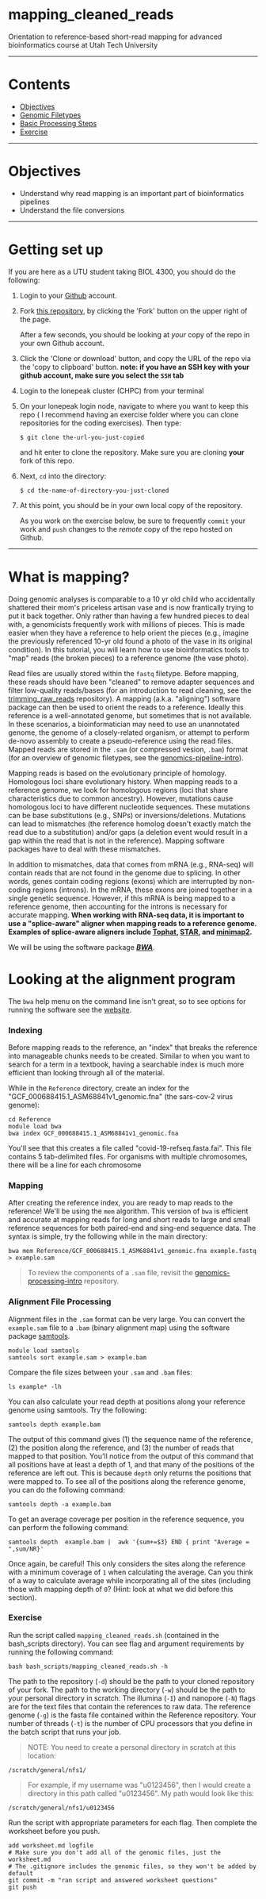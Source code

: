# mapping_cleaned_reads
Orientation to reference-based short-read mapping for advanced bioinformatics course at Utah Tech University

---

# Contents

-   [Objectives](#objectives)
-   [Genomic Filetypes](#genomic-filetypes)
-   [Basic Processing Steps](#basic-processing-steps)
-   [Exercise](#exercise)

---

# <a name="objectives"></a>
# Objectives

-  Understand why read mapping is an important part of bioinformatics pipelines
-  Understand the file conversions
---

# <a name="getting-set-up"></a>
# Getting set up
If you are here as a UTU student taking BIOL 4300, you should do the following:

1.  Login to your [Github](https://github.com/) account.

1.  Fork [this repository](https://github.com/KLab-UT/mapping-cleaned-reads), by
    clicking the 'Fork' button on the upper right of the page.

    After a few seconds, you should be looking at *your*
    copy of the repo in your own Github account.

1.  Click the 'Clone or download' button, and copy the URL of the repo via the
    'copy to clipboard' button. **note: if you have an SSH key with your github account, make sure you select the ```SSH``` tab**

1.  Login to the lonepeak cluster (CHPC) from your terminal

1.  On your lonepeak login node, navigate to where you want to keep this repo (
    I recommend having an exercise folder where you can clone repositories for the
    coding exercises). Then type:

        $ git clone the-url-you-just-copied

    and hit enter to clone the repository. Make sure you are cloning **your**
    fork of this repo.

1.  Next, `cd` into the directory:

        $ cd the-name-of-directory-you-just-cloned

1.  At this point, you should be in your own local copy of the repository.

    As you work on the exercise below, be sure to frequently `commit` your work
    and `push` changes to the *remote* copy of the repo hosted on Github.
---

# <a name="what-is-trimming"></a>
# What is mapping?

Doing genomic analyses is comparable to a 10 yr old child who accidentally shattered their mom's priceless artisan vase and is now frantically trying to put it back together. Only rather than having a few hundred pieces to deal with, a genomicists frequently work with millions of pieces. This is made easier when they have a reference to help orient the pieces (e.g., imagine the previously referenced 10-yr old found a photo of the vase in its original condition). In this tutorial, you will learn how to use bioinformatics tools to "map" reads (the broken pieces) to a reference genome (the vase photo).

Read files are usually stored within the ```fastq``` filetype. Before mapping, these reads should have been "cleaned" to remove adapter sequences and filter low-quality reads/bases (for an introduction to read cleaning, see the [trimming_raw_reads](https://github.com/KLab-UT/trimming_raw_reads) repository). A mapping (a.k.a. "aligning") software package can then be used to orient the reads to a reference. Ideally this reference is a well-annotated genome, but sometimes that is not available. In these scenarios, a bioinformatician may need to use an unannotated genome, the genome of a closely-related organism, or attempt to perform de-novo assembly to create a pseudo-reference using the read files. Mapped reads are stored in the ```.sam``` (or compressed vesion, ```.bam```) format (for an overview of genomic filetypes, see the [genomics-pipeline-intro](https://github.com/KLab-UT/genomics-pipeline-intro)).

Mapping reads is based on the evolutionary principle of homology. Homologous loci share evolutionary history. When mapping reads to a reference genome, we look for homologous regions (loci that share characteristics due to common ancestry). However, mutations cause homologous loci to have different nucleotide sequences. These mutations can be base substitutions (e.g., SNPs) or inversions/deletions. Mutations can lead to mismatches (the reference homolog doesn't exactly match the read due to a substitution) and/or gaps (a deletion event would result in a gap within the read that is not in the reference). Mapping software packages have to deal with these mismatches.

In addition to mismatches, data that comes from mRNA (e.g., RNA-seq) will contain reads that are not found in the genome due to splicing. In other words, genes contain coding regions (exons) which are interrupted by non-coding regions (introns). In the mRNA, these exons are joined together in a single genetic sequence. However, if this mRNA is being mapped to a reference genome, then accounting for the introns is necessary for accurate mapping. **When working with RNA-seq data, it is important to use a "splice-aware" aligner when mapping reads to a reference genome. Examples of splice-aware aligners include [Tophat](https://ccb.jhu.edu/software/tophat/index.shtml), [STAR](https://www.ncbi.nlm.nih.gov/pmc/articles/PMC3530905/), and [minimap2](https://github.com/lh3/minimap2).**

We will be using the software package ***[BWA](https://bio-bwa.sourceforge.net/bwa.shtml)***.

# Looking at the alignment program

The ```bwa``` help menu on the command line isn't great, so to see options for running the software see the [website](https://bio-bwa.sourceforge.net/bwa.shtml).

### Indexing
Before mapping reads to the reference, an "index" that breaks the reference into manageable chunks needs to be created. Similar to when you want to search for a term in a textbook, having a searchable index is much more efficient than looking through all of the material.

While in the ```Reference``` directory, create an index for the "GCF_000688415.1_ASM68841v1_genomic.fna" (the sars-cov-2 virus genome):

```
cd Reference
module load bwa
bwa index GCF_000688415.1_ASM68841v1_genomic.fna
```

You'll see that this creates a file called "covid-19-refseq.fasta.fai". This file contains 5 tab-delimited files. For organisms with multiple chromosomes, there will be a line for each chromosome

### Mapping

After creating the reference index, you are ready to map reads to the reference! We'll be using the ```mem``` algorithm. This version of ```bwa``` is efficient and accurate at mapping reads for long and short reads to large and small reference sequences for both paired-end and sing-end sequence data. The syntax is simple, try the following while in the main directory:

```
bwa mem Reference/GCF_000688415.1_ASM68841v1_genomic.fna example.fastq > example.sam
```

> To review the components of a ```.sam``` file, revisit the [genomics-processing-intro](https://github.com/KLab-UT/genomics-pipeline-intro) repository.

### Alignment File Processing

Alignment files in the ```.sam``` format can be very large. You can convert the ```example.sam``` file to a ```.bam``` (binary alignment map) using the software package [samtools](http://www.htslib.org/).

```
module load samtools
samtools sort example.sam > example.bam
```

Compare the file sizes between your ```.sam``` and ```.bam``` files:

```
ls example* -lh
```

You can also calculate your read depth at positions along your reference genome using samtools. Try the following:

```
samtools depth example.bam
```

The output of this command gives (1) the sequence name of the reference, (2) the position along the reference, and (3) the number of reads that mapped to that position. You'll notice from the output of this command that all positions have at least a depth of 1, and that many of the positions of the reference are left out. This is because ```depth``` only returns the positions that were mapped to. To see all of the positions along the reference genome, you can do the following command:

```
samtools depth -a example.bam
```

To get an average coverage per position in the reference sequence, you can perform the following command:

```
samtools depth  example.bam |  awk '{sum+=$3} END { print "Average = ",sum/NR}'
```

Once again, be careful! This only considers the sites along the reference with a minimum coverage of ```1``` when calculating the average. Can you think of a way to calculate average while incorporating all of the sites (including those with mapping depth of ```0```? (Hint: look at what we did before this section).

### Exercise
Run the script called ```mapping_cleaned_reads.sh``` (contained in the  bash_scripts directory). You can see flag and argument requirements by running the following command:

```
bash bash_scripts/mapping_cleaned_reads.sh -h
```

The path to the repository (```-d```) should be the path to your cloned
repository of your fork. The path to the working directory (```-w```) should be
the path to your personal directory in scratch. The illumina (```-I```) and
nanopore (```-N```) flags are for the text files that contain the references to
raw data. The reference genome (```-g```) is the fasta file contained within the
Reference repository. Your number of threads (```-t```) is the number of CPU
processors that you define in the batch script that runs your job.

> NOTE: You need to create a personal directory in scratch at this location:

```
/scratch/general/nfs1/
```

> For example, if my username was "u0123456", then I would create a directory in
this path called "u0123456". My path would look like this:

```
/scratch/general/nfs1/u0123456
```

Run the script with appropriate parameters for each flag. Then complete the
worksheet before you push.

```
add worksheet.md logfile
# Make sure you don't add all of the genomic files, just the worksheet.md
# The .gitignore includes the genomic files, so they won't be added by default
git commit -m "ran script and answered worksheet questions"
git push
```

